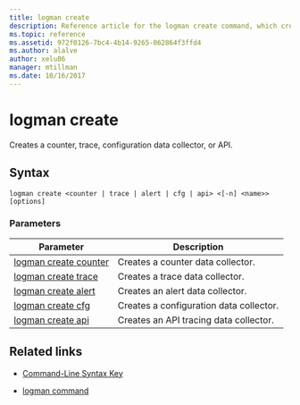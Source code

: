 ```yaml
---
title: logman create
description: Reference article for the logman create command, which creates a counter, trace, configuration data collector, or API.
ms.topic: reference
ms.assetid: 972f0126-7bc4-4b14-9265-062864f3ffd4
ms.author: alalve
author: xelu86
manager: mtillman
ms.date: 10/16/2017
---
```


# logman create



Creates a counter, trace, configuration data collector, or API.

## Syntax

```
logman create <counter | trace | alert | cfg | api> <[-n] <name>> [options]
```

### Parameters

| Parameter | Description |
| --------- | ----------- |
| [logman create counter](logman-create-counter.md) | Creates a counter data collector. |
| [logman create trace](logman-create-trace.md) | Creates a trace data collector. |
| [logman create alert](logman-create-alert.md) | Creates an alert data collector. |
| [logman create cfg](logman-create-cfg.md) | Creates a configuration data collector. |
| [logman create api](logman-create-api.md) | Creates an API tracing data collector. |

## Related links

- [Command-Line Syntax Key](command-line-syntax-key.md)

- [logman command](logman.md)
